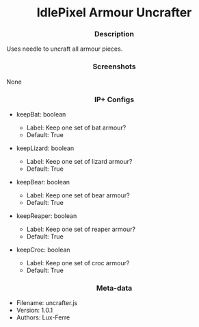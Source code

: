 <h1 align="center">IdlePixel Armour Uncrafter</h1>

<h3 align="center"> Description</h3>

Uses needle to uncraft all armour pieces.

<h3 align="center"> Screenshots</h3>

None

<h3 align="center"> IP+ Configs</h3>

 - keepBat: boolean
   - Label: Keep one set of bat armour?
   - Default: True

 - keepLizard: boolean
   - Label: Keep one set of lizard armour?
   - Default: True

 - keepBear: boolean
   - Label: Keep one set of bear armour?
   - Default: True

 - keepReaper: boolean
   - Label: Keep one set of reaper armour?
   - Default: True

 - keepCroc: boolean
   - Label: Keep one set of croc armour?
   - Default: True



<h3 align="center"> Meta-data</h3>

 - Filename: uncrafter.js
 - Version: 1.0.1
 - Authors: Lux-Ferre
